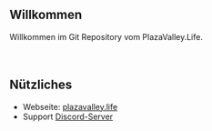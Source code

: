 ## Willkommen

Willkommen im Git Repository vom PlazaValley.Life.
<br><br><br>
## Nützliches

- Webseite: [plazavalley.life](https://plazavalley.life)
- Support [Discord-Server](https://plazavalley.life/discord)





